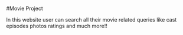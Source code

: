 #Movie Project

In this website user can search all their movie related queries like cast episodes photos ratings and much more!!
